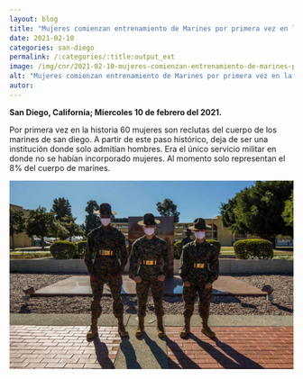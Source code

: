 ```yaml
---
layout: blog
title: "Mujeres comienzan entrenamiento de Marines por primera vez en la historia"
date: 2021-02-10
categories: san-diego
permalink: /:categories/:title:output_ext
image: /img/cnr/2021-02-10-mujeres-comienzan-entrenamiento-de-marines-por-primera-vez.jpg
alt: "Mujeres comienzan entrenamiento de Marines por primera vez en la historia"
autor:
---
```


**San Diego, California; Miercoles 10 de febrero del 2021.** 

Por primera vez en la  historia 60 mujeres son reclutas del cuerpo de los marines de san diego. A partir de este paso histórico, deja de ser una institución donde solo admitían hombres. Era el único servicio militar en donde no se habían incorporado mujeres. Al momento solo representan el 8% del cuerpo de marines.

<div id="carouselExampleSlidesOnly" class="carousel slide" data-ride="carousel">
  <div class="carousel-inner">
    <div class="carousel-item active">
       <img class="d-block w-100" src="/img/cnr/2021-02-10-mujeres-comienzan-entrenamiento-de-marines-por-primera-vez.jpg" loading="lazy"  alt="Mujeres comienzan entrenamiento de Marines por primera vez en la historia">
    </div>
  </div>
</div>